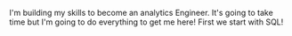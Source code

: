I'm building my skills to become an analytics Engineer. 
It's going to take time but I'm going to do everything to get me here!
First we start with SQL!
